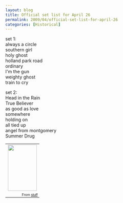 ```yaml
---
layout: blog
title: Official set list for April 26
permalink: 2009/04/official-set-list-for-april-26
categories: [Historical]
---
```


<p>set 1:<br />
always a circle<br />
southern girl<br />
holy ghost<br />
holland park road<br />
ordinary<br />
I'm the gun<br />
weighty ghost<br />
train to cry</p>
<p>set 2:<br />
Head in the Rain<br />
True Believer<br />
as good as love<br />
somewhere<br />
holding on<br />
all tied up<br />
angel from montgomery<br />
Summer Drug</p>
<table style="width:auto;"><tr><td><a href="https://picasaweb.google.com/lh/photo/cXIQC4AiEjSHL0EBvc61Ug?feat=embedwebsite"><img src="https://lh6.googleusercontent.com/_aJ4urxfgN9A/TXXZ9n9CLqI/AAAAAAAAIl8/FGQHkjVOPOI/s144/farmersmarket2009.png" height="144" width="90" /></a></td></tr><tr><td style="font-family:arial,sans-serif; font-size:11px; text-align:right">From <a href="https://picasaweb.google.com/krister.axel/Stuff?feat=embedwebsite">stuff</a></td></tr></table>

